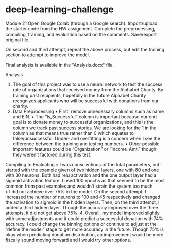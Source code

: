 # deep-learning-challenge
Module 21
Open Google Colab (through a Google search).
Import/upload the starter code from the HW assignment.
Complete the preprocessing, compiling, training, and evaluation based on the comments.
Save/export original file.

On second and third attempt, repeat the above process, but edit the training section to attempt to improve the model.

Final analysis is available in the "Analysis.docx" file.


Analysis
1. The goal of this project was to use a neural network to test the success rate of organizations that received money from the Alphabet Charity.  By training past recipients, hopefully in the future Alphabet Charity recognizes applicants who will be successful with donations from our charity.
2. Data Preprocessing
•	First, remove unnecessary columns such as name and EIN.
•	The “Is_Successful” column is important because our end goal is to donate money to successful organizations, and this is the column we track past success stories.  We are looking for the 1 in the column as that means true rather than 0 which equates to false/unsuccessful.  Under- and overfitting is a concern when I see the difference between the training and testing numbers.
•	Other possible important features could be “Organization” or “Income_Amt,” though they weren’t factored during this test.

Compiling to Evaluating
•	I was conscientious of the total parameters, but I started with the example given of two hidden layers, one with 80 and one with 30 neurons.  Both had relu activation and the one output layer had a sigmoid activation feature.  I used 100 epochs as that seemed to be the most common from past examples and wouldn’t strain the system too much.  
•	I did not achieve over 75% in the model.  On the second attempt, I increased the number of neurons to 100 and 45 respectively and changed the activation to sigmoid in the hidden layers.  Then, on the third attempt, I added a third hidden layer.   Though the accuracy improved over the three attempts, it did not get above 75%.
4. Overall, my model improved slightly with some adjustments and it could predict a successful donation with 74% accuracy.  I could change the binning options or continue to adjust at the “define the model” stage to get more accuracy in the future.  Though 75% is okay when predicting donation distribution, an improvement would be more fiscally sound moving forward and I would try other options.  
